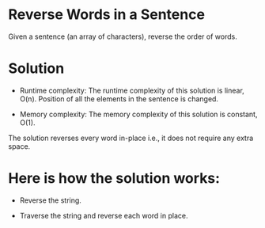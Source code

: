 # Reverse Words in a Sentence
Given a sentence (an array of characters), reverse the order of words.

# Solution
 - Runtime complexity: The runtime complexity of this solution is linear, O(n).
   Position of all the elements in the sentence is changed.

 - Memory complexity: The memory complexity of this solution is constant, O(1).

The solution reverses every word in-place i.e., it does not require any extra space.

# Here is how the solution works:
 - Reverse the string.

 - Traverse the string and reverse each word in place.
